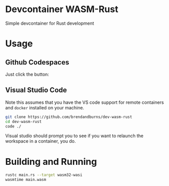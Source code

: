 # Devcontainer WASM-Rust
Simple devcontainer for Rust development

# Usage

## Github Codespaces
Just click the button:


## Visual Studio Code
Note this assumes that you have the VS code support for remote containers and `docker` installed 
on your machine.

```sh
git clone https://github.com/brendandburns/dev-wasm-rust
cd dev-wasm-rust
code ./
```

Visual studio should prompt you to see if you want to relaunch the workspace in a container, you do.

# Building and Running

```sh
rustc main.rs --target wasm32-wasi
wasmtime main.wasm
```
